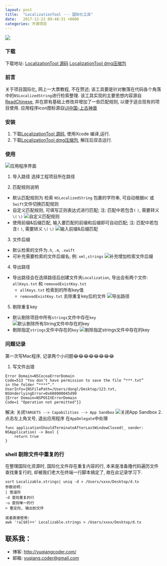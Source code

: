 ```yaml
---
layout: post
title:  "LocalizationTool --- 国际化工具"
date:   2017-12-22 09:48:31 +0800
categories: 开源项目
---
```

![](http://upload-images.jianshu.io/upload_images/3538284-22a1a8c2a367d199.png?imageMogr2/auto-orient/strip%7CimageView2/2/w/1240)

### 下载
下载地址: 
[LocalizationTool 源码](https://github.com/YQqiang/LocalizationTool)
[LocalizationTool dmg压缩包](https://github.com/YQqiang/LocalizationTool/releases/tag/v1.0)

### 前言
关于项目国际化, 网上一大票教程, 不在赘述; 该工具要是针对散落在代码各个角落中的`NSLocalizedString`进行检索整理.
该工具实现的主要思想内容源自 [ReadChinese](https://github.com/ashen-zhao/ReadChinese), 并在原有基础上修改并增加了一些匹配规则, 以便于适合现有的项目使用.
应用程序icon图标源自[UI中国-上古神兽](http://www.ui.cn/detail/304791.html)

### 安装
1. 下载[LocalizationTool 源码](https://github.com/YQqiang/LocalizationTool), 使用Xcode 编译,运行. 
2. 下载[LocalizationTool dmg压缩包](https://github.com/YQqiang/LocalizationTool/releases/tag/v1.0), 解压后双击运行.

### 使用
![应用程序界面](http://upload-images.jianshu.io/upload_images/3538284-c0724452b26c8a54.png?imageMogr2/auto-orient/strip%7CimageView2/2/w/1240)

1. 导入路径
选择工程项目所在路径

2. 匹配规则说明
* 默认匹配规则为 检索 `NSLocalizedString` 包裹的字符串, 可自动根据`OC` 或 `Swift`文件切换匹配规则
* 自定义匹配规则, 可填写正则表达式进行匹配; 注: 匹配中若包含`(` `)`, 需要转义 `\(` `\)`
![自定义匹配规则](http://upload-images.jianshu.io/upload_images/3538284-651cde3d341bf9d4.png?imageMogr2/auto-orient/strip%7CimageView2/2/w/1240)
* 使用前缀&后缀匹配, 输入要匹配的前缀和后缀即可自动匹配; 注: 匹配中若包含`(` `)`, 需要转义 `\(` `\)`
![输入前缀&后缀匹配](http://upload-images.jianshu.io/upload_images/3538284-11fe6e69c431d904.png?imageMogr2/auto-orient/strip%7CimageView2/2/w/1240)

3. 文件后缀
* 默认检索的文件为`.h`, `.m`, `.swift`
* 可补充需要检索的文件后缀名; 例: `xml,strings`
![补充增加检索文件后缀](http://upload-images.jianshu.io/upload_images/3538284-5b890af99c57623c.png?imageMogr2/auto-orient/strip%7CimageView2/2/w/1240)

4. 导出路径
* 导出路径会在选择路径后创建文件夹`Localization`, 导出会有两个文件: `allKeys.txt` 和 `removedExistKey.txt`
  * `allKeys.txt`  检索到的所有key值
  * `removedExistKey.txt`  去除重复key后的文件
![导出路径](http://upload-images.jianshu.io/upload_images/3538284-7d6344725dca42bd.png?imageMogr2/auto-orient/strip%7CimageView2/2/w/1240)

5. 剔除重复key
* 默认剔除项目中所有`strings`文件中存在`key`
![默认剔除所有String文件中存在的key](http://upload-images.jianshu.io/upload_images/3538284-26c8ecff35185fdd.png?imageMogr2/auto-orient/strip%7CimageView2/2/w/1240)
* 剔除指定`strings`文件中存在的`key`
![剔除指定strings文件中存在的key](http://upload-images.jianshu.io/upload_images/3538284-50f1394ee3035359.png?imageMogr2/auto-orient/strip%7CimageView2/2/w/1240)

### 问题记录
第一次写Mac程序, 记录两个小问题😂😂😂😂😂😂😂😂
1. 写文件出错

```
Error Domain=NSCocoaErrorDomain 
Code=513 "You don’t have permission to save the file “***.txt” 
in the folder “****”." 
UserInfo={NSFilePath=/Users/dongl/Desktop/123.txt, 
NSUnderlyingError=0x608000045d90 
{Error Domain=NSPOSIXErrorDomain 
Code=1 "Operation not permitted"}}
```
解决: 关闭`TARGETS --> Capabilities --> App Sandbox`
![关闭App Sandbox](http://upload-images.jianshu.io/upload_images/3538284-48c1413ac208041c.png?imageMogr2/auto-orient/strip%7CimageView2/2/w/1240)
2. 点击左上角叉号, 退出应用程序
在`AppDelegate`中处理

```
func applicationShouldTerminateAfterLastWindowClosed(_ sender: NSApplication) -> Bool {
    return true
}
```

### shell 剔除文件中重复的行
在整理国际化资源时, 国际化文件存在重复内容的行, 本来是准备撸代码遍历文件查找重复行的, 却被我们老大在终端一行脚本搞定了, 故在此记录学习下.

```
sort Localizable.strings| uniq -d > /Users/xxxx/Desktop/d.tx
参数说明: 
| 管道符
-d 查找重复的行
-u 查找唯一的行
> 重定向, 输出到文件

或者直接使用:
awk '!a[$0]++' Localizable.strings > /Users/xxxx/Desktop/d.tx
```


## 联系我：
- 博客: http://yuqiangcoder.com/
- 邮箱: yuqiang.coder@gmail.com

[jekyll-docs]: https://jekyllrb.com/docs/home
[jekyll-gh]:   https://github.com/jekyll/jekyll
[jekyll-talk]: https://talk.jekyllrb.com/


